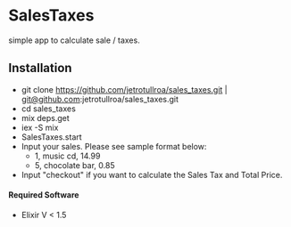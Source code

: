 # SalesTaxes

simple app to calculate sale / taxes.

## Installation
* git clone https://github.com/jetrotullroa/sales_taxes.git | git@github.com:jetrotullroa/sales_taxes.git
* cd sales_taxes
* mix deps.get
* iex -S mix
* SalesTaxes.start
* Input your sales. Please see sample format below:
  * 1, music cd, 14.99
  * 5, chocolate bar, 0.85
* Input "checkout" if you want to calculate the Sales Tax and Total Price.  

#### Required Software
* Elixir V < 1.5
